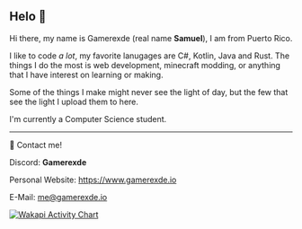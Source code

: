 ## Helo 👋
Hi there, my name is Gamerexde (real name **Samuel**), I am from Puerto Rico.

I like to code *a lot*, my favorite lanugages are C#, Kotlin, Java and Rust. The things I do the most is web development, minecraft modding, or anything that I have interest on learning or making.

Some of the things I make might never see the light of day, but the few that see the light I upload them to here.

I'm currently a Computer Science student.
<hr>
📮 Contact me!

Discord: **Gamerexde**

Personal Website: https://www.gamerexde.io

E-Mail: me@gamerexde.io


[![Wakapi Activity Chart](https://wakapi.dev/api/activity/chart/Gamerexde.svg)](https://wakapi.dev/api/activity/chart/Gamerexde.svg)
